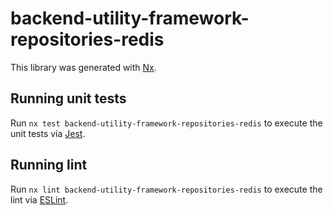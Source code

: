# backend-utility-framework-repositories-redis

This library was generated with [Nx](https://nx.dev).

## Running unit tests

Run `nx test backend-utility-framework-repositories-redis` to execute the unit tests via [Jest](https://jestjs.io).

## Running lint

Run `nx lint backend-utility-framework-repositories-redis` to execute the lint via [ESLint](https://eslint.org/).
